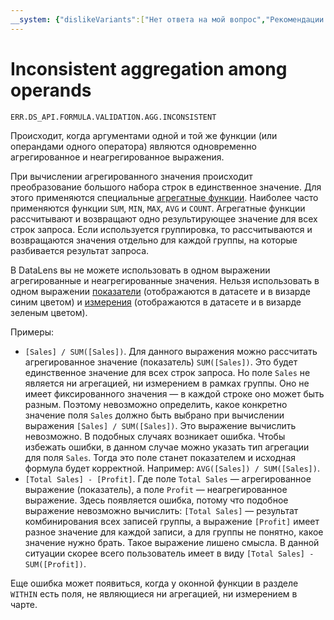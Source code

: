 ```yaml
---
__system: {"dislikeVariants":["Нет ответа на мой вопрос","Рекомендации не помогли","Содержание не соответствует заголовку","Другое"]}
---
```

# Inconsistent aggregation among operands

`ERR.DS_API.FORMULA.VALIDATION.AGG.INCONSISTENT`

Происходит, когда аргументами одной и той же функции (или операндами одного оператора) являются одновременно агрегированное и неагрегированное выражения.

При вычислении агрегированного значения происходит преобразование большого набора строк в единственное значение. Для этого применяются специальные [агрегатные функции](../../../datalens/function-ref/aggregation-functions.md). Наиболее часто применяются функции `SUM`, `MIN`, `MAX`, `AVG` и `COUNT`. Агрегатные функции рассчитывают и возвращают одно результирующее значение для всех строк запроса. Если используется группировка, то рассчитываются и возвращаются значения отдельно для каждой группы, на которые разбивается результат запроса.

В DataLens вы не можете использовать в одном выражении агрегированные и неагрегированные значения. Нельзя использовать в одном выражении [показатели](../../concepts/dataset/data-model.md#field) (отображаются в датасете и в визарде синим цветом) и [измерения](../../concepts/dataset/data-model.md#field) (отображаются в датасете и в визарде зеленым цветом).

Примеры:

- `[Sales] / SUM([Sales])`. Для данного выражения можно рассчитать агрегированное значение (показатель) `SUM([Sales])`. Это будет единственное значение для всех строк запроса. Но поле `Sales` не является ни агрегацией, ни измерением в рамках группы. Оно не имеет фиксированного значения — в каждой строке оно может быть разным. Поэтому невозможно определить, какое конкретно значение поля `Sales` должно быть выбрано при вычислении выражения `[Sales] / SUM([Sales])`. Это выражение вычислить невозможно. В подобных случаях возникает ошибка. Чтобы избежать ошибки, в данном случае можно указать тип агрегации для поля `Sales`. Тогда это поле станет показателем и исходная формула будет корректной. Например: `AVG([Sales]) / SUM([Sales])`.
- `[Total Sales] - [Profit]`. Где поле `Total Sales` — агрегированное выражение (показатель), а поле `Profit` — неагрегированное выражение. Здесь появляется ошибка, потому что подобное выражение невозможно вычислить: `[Total Sales]` — результат комбинирования всех записей группы, а выражение `[Profit]` имеет разное значение для каждой записи, а для группы не понятно, какое значение нужно брать. Такое выражение лишено смысла. В данной ситуации скорее всего пользователь имеет в виду `[Total Sales] - SUM([Profit])`.

Еще ошибка может появиться, когда у оконной функции в разделе `WITHIN` есть поля, не являющиеся ни агрегацией, ни измерением в чарте.
